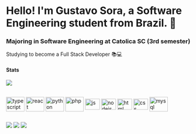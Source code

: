 # Hello! I'm Gustavo Sora, a Software Engineering student from Brazil. 👋

### Majoring in Software Engineering at Catolica SC (3rd semester)

 <p>Studying to become a Full Stack Developer  📚💻</p>


#### **Stats**
<a href="Languages"><img src="https://github-readme-stats.vercel.app/api/top-langs/?username=GustavoSora&layout=compact&langs_count=16&theme=dracula"></a>
<div style="display: inline_block"><br>


 <img class="lang" align="center" alt="typescript" height="40" width="50" src="https://devicon-website.vercel.app/api/typescript/original.svg" />
 <img class="lang" align="center" alt="react" height="40" width="50" src="https://devicon-website.vercel.app/api/react/original.svg" />
 <img class="lang" align="center" alt="python" height="40" width="50" src="https://devicon-website.vercel.app/api/python/original.svg" />
 <img class="lang" align="center" alt="php" height="40" width="50" src="https://cdn.jsdelivr.net/gh/devicons/devicon@latest/icons/php/php-original.svg" />
 <img class="lang" align="center" alt="js" height="30" width="40" src="https://cdn.jsdelivr.net/gh/devicons/devicon@latest/icons/javascript/javascript-original.svg" />
 <img class="lang" align="center" alt="nodejs" height="30" width="40" src="https://devicon-website.vercel.app/api/nodejs/original.svg" />
 <img class="lang" align="center" alt="html" height="30" width="40" src="https://cdn.jsdelivr.net/gh/devicons/devicon@latest/icons/html5/html5-original.svg" />
 <img class="lang" align="center" alt="css" height="30" width="40" src="https://cdn.jsdelivr.net/gh/devicons/devicon@latest/icons/css3/css3-original.svg" />
 <img class="lang" align="center" alt="mysql" height="40" width="50" src="https://devicon-website.vercel.app/api/mysql/original-wordmark.svg" />

          
</div>

##
 
<div>
  <a href="https://www.instagram.com/gustavosora_" target="_blank"><img src="https://img.shields.io/badge/-Instagram-%23E4405F?style=for-the-badge&logo=instagram&logoColor=white" target="_blank"></a>
  <a href = "mailto:sorahgustavo@gmail.com"><img src="https://img.shields.io/badge/-Gmail-%23333?style=for-the-badge&logo=gmail&logoColor=white" target="_blank"></a>
  <a href="https://www.linkedin.com/in/gustavo-sora-1a65782a0/" target="_blank"><img src="https://img.shields.io/badge/-LinkedIn-%230077B5?style=for-the-badge&logo=linkedin&logoColor=white" target="_blank"></a> 
</div>


